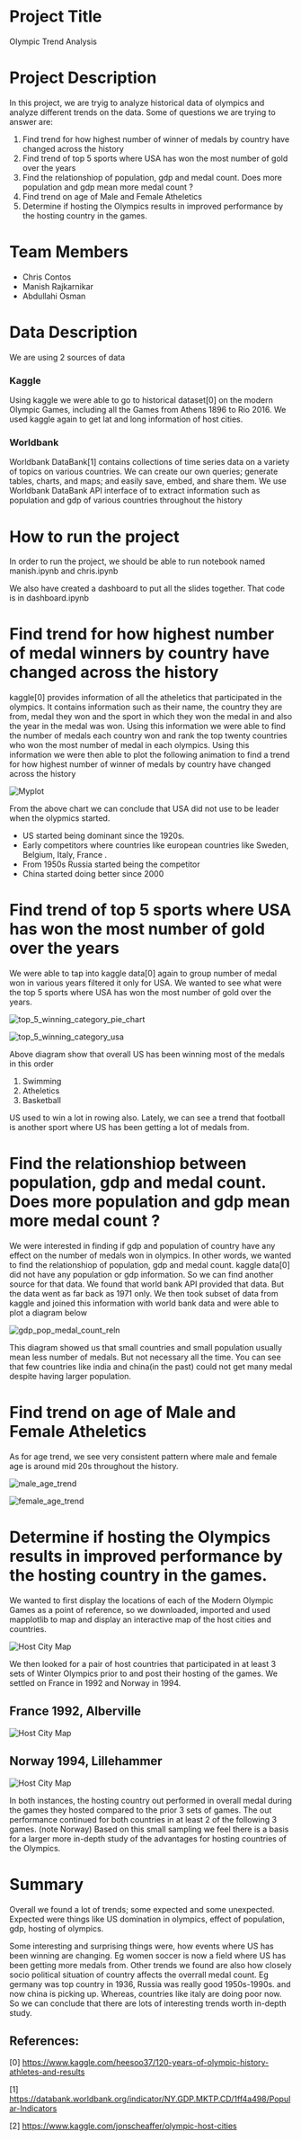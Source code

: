 

# Project Title

Olympic Trend Analysis


# Project Description

In this project, we are tryig to analyze historical data of olympics and analyze different trends on the data. Some of questions we are trying to answer are:

1. Find trend for how highest number of  winner of medals by country have changed across the history
2. Find trend of top 5 sports where USA has won the most number of gold over the years
3. Find the relationshiop of population, gdp and medal count. Does more population and gdp mean more medal count ? 
4. Find trend on age of Male and Female Atheletics
5. Determine if hosting the Olympics results in improved performance by the hosting country in the games. 

# Team Members

- Chris Contos
- Manish Rajkarnikar
- Abdullahi Osman


# Data Description

We are using 2 sources of data 

### Kaggle
Using kaggle we were able to go to historical dataset[0] on the modern Olympic Games, including all the Games from Athens 1896 to Rio 2016.
We used kaggle again to get lat and long information of host cities. 


### Worldbank
Worldbank DataBank[1] contains collections of time series data on a variety of topics on various countries. We can create our own queries; generate tables, charts, and maps; and easily save, embed, and share them. We use Worldbank DataBank API interface of to extract information such as population and gdp of various countries throughout the history



# How to run the project

In order to run the project, we should be able to run notebook named manish.ipynb and chris.ipynb  

We also have created a dashboard to put all the slides together. That code is in dashboard.ipynb

# Find trend for how highest number of  medal winners by country have changed across the history

kaggle[0] provides information of all the atheletics that participated in the olympics. It contains information such as their name, the country they are from, medal they won and the sport in which they won the medal in and also the year in the medal was won. Using this information we were able to find the number of medals each country won and rank the top twenty countries who won the most number of medal in each olympics. Using this information we were then able to plot the following animation to find a trend for how highest number of  winner of medals by country have changed across the history

![Myplot](./history.gif)



From the above chart we can conclude that USA did not use to be leader when the olypmics started.
* US started being dominant since the 1920s.
* Early competitors where countries like european countries like Sweden, Belgium, Italy, France .
* From 1950s Russia started being the competitor
* China started doing better since 2000

# Find trend of top 5 sports where USA has won the most number of gold over the years

We were able to tap into kaggle data[0] again to group number of medal won in various years  filtered it only for  USA. We wanted to see what were the top 5 sports where USA has won the most number of gold over the years. 

![top_5_winning_category_pie_chart](./top_5_winning_category_pie_chart.png)

![top_5_winning_category_usa](./top_5_winning_category_usa.png)


Above diagram show that overall US has been winning most of the medals in this order
1. Swimming
2. Atheletics 
3. Basketball
    
US used to win a lot in rowing also. Lately, we can see a trend that football is another sport where US has been getting a lot of medals from.


# Find the relationshiop between population, gdp and medal count. Does more population and gdp mean more medal count ? 

We were interested in finding if gdp and population of country have any effect on the number of medals won in olympics. In other words, we wanted to find the relationshiop of population, gdp and medal count. kaggle data[0] did not have any population or gdp information. So we can find another source for that data. We found that world bank API provided that data. But the data went as far back as 1971 only. We then took subset of data from kaggle and joined this information with world bank data and were able to plot a diagram below

![gdp_pop_medal_count_reln](./gdp_pop_medal_count_reln.png)

This diagram showed us  that small countries and small population usually mean less number of medals. But not necessary all the time. You can see that few countries like india and china(in the past) could not get many medal despite having larger population.  

# Find trend on age of Male and Female Atheletics

As for age trend, we see very consistent pattern where male and female age is around mid 20s throughout the history.

![male_age_trend](./male_age_trend.png)

![female_age_trend](./female_age_trend.png)



# Determine if hosting the Olympics results in improved performance by the hosting country in the games. 

We wanted to first display the locations of each of the Modern Olympic Games as a point of reference, so we downloaded, imported and used mapplotlib to map and display an interactive map of the host cities and countries. 

![Host City Map](./city_map_1.png)

We then looked for a pair of host countries that participated in at least 3 sets of Winter Olympics prior to and post their hosting of the games. We settled on France in 1992 and Norway in 1994.

## France 1992, Alberville
![Host City Map](./france.png)
## Norway 1994, Lillehammer
![Host City Map](./norway.png)

In both instances, the hosting country out performed in overall medal during the games they hosted compared to the prior 3 sets of games.
The out performance continued for both countries in at least 2 of the following 3 games.
(note Norway)
Based on this small sampling we feel there is a basis for a larger more in-depth study of the advantages for hosting countries of the Olympics.


# Summary

Overall we found  a lot of trends; some expected and some unexpected. Expected were things like US domination in olympics, effect of population, gdp, hosting of olympics. 

Some interesting and surprising things were, how events where US has been winning are changing. Eg women soccer is now a field where US has been getting more medals from. Other trends we found are also how closely socio political situation of country affects the overrall medal count. Eg germany was top country in 1936, Russia was really good 1950s-1990s.
and now china is picking up. Whereas, countries like italy are doing poor now. So we can conclude that there are lots of interesting trends  worth in-depth study.  


## References:
[0] https://www.kaggle.com/heesoo37/120-years-of-olympic-history-athletes-and-results

[1] https://databank.worldbank.org/indicator/NY.GDP.MKTP.CD/1ff4a498/Popular-Indicators

[2] https://www.kaggle.com/jonscheaffer/olympic-host-cities